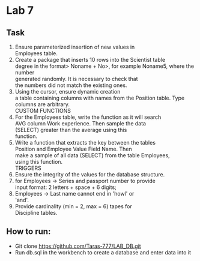 # Lab 7
## Task

1. Ensure parameterized insertion of new values ​​in  
Employees table.  
2. Create a package that inserts 10 rows into the Scientist table  
degree in the format> Noname + No>, for example Noname5, where the number  
generated randomly. It is necessary to check that  
the numbers did not match the existing ones.  
3. Using the cursor, ensure dynamic creation  
a table containing columns with names from the Position table. Type  
columns are arbitrary.  
CUSTOM FUNCTIONS  
1. For the Employees table, write the function as it will search  
AVG column Work experience. Then sample the data  
(SELECT) greater than the average using this  
function.  
2. Write a function that extracts the key between the tables  
Position and Employee Value Field Name. Then  
make a sample of all data (SELECT) from the table Employees,  
using this function.  
TRIGGERS  
1. Ensure the integrity of the values ​​for the database structure.  
2. for Employees → Series and passport number to provide  
input format: 2 letters + space + 6 digits;  
3. Employees → Last name cannot end in 'howl' or  
'and'.  
4. Provide cardinality (min = 2, max = 6) tapes for  
Discipline tables.  

## How to run:
 - Git clone https://github.com/Taras-777/LAB_DB.git
 - Run db.sql in the workbench to create a database and enter data into it

